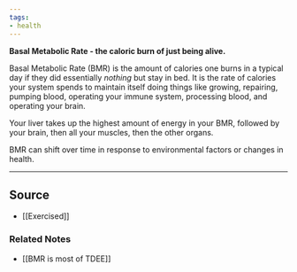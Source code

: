 ```yaml
---
tags:
- health
---
```

**Basal Metabolic Rate - the caloric burn of just being alive.**

Basal Metabolic Rate (BMR) is the amount of calories one burns in a typical day if they did essentially *nothing* but stay in bed. It is the rate of calories your system spends to maintain itself doing things like growing, repairing, pumping blood, operating your immune system, processing blood, and operating your brain. 

Your liver takes up the highest amount of energy in your BMR, followed by your brain, then all your muscles, then the other organs.

BMR can shift over time in response to environmental factors or changes in health.

---

## Source
- [[Exercised]]

### Related Notes
- [[BMR is  most  of TDEE]]